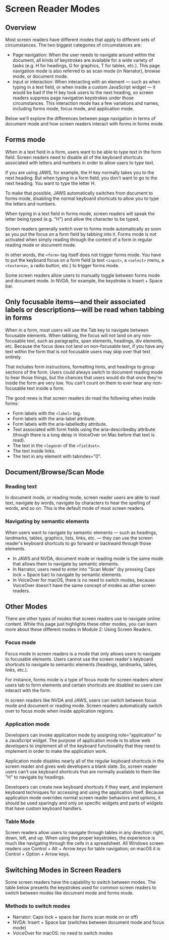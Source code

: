 # Screen Reader Modes

## Overview

Most screen readers have different modes that apply to different sets of circumstances. The two biggest categories of circumstances are:

- Page navigation: When the user needs to navigate around within the document, all kinds of keystrokes are available for a wide variety of tasks (e.g. H for headings, G for graphics, T for tables, etc.). This page navigation mode is also referred to as scan mode (in Narrator), browse mode, or document mode.
- Input or interaction: When interacting with an element — such as when typing in a text field, or when inside a custom JavaScript widget — it would be bad if the H key took users to the next heading, so screen readers suppress page navigation keystrokes under those circumstances. This interaction mode has a few variations and names, including forms mode, focus mode, and application mode.

Below we'll explore the differences between page navigation in terms of document mode and how screen readers interact with forms in forms mode.

## Forms mode

When in a text field in a form, users want to be able to type text in the form field. Screen readers need to disable all of the keyboard shortcuts associated with letters and numbers in order to allow users to type text.

If you are using JAWS, for example, the H key normally takes you to the next heading. But when typing in a form field, you don't want to go to the next heading. You want to type the letter H.

To make that possible, JAWS automatically switches from document to forms mode, disabling the normal keyboard shortcuts to allow you to type the letters and numbers.

When typing in a text field in forms mode, screen readers will speak the letter being typed (e.g. "H") and allow the character to be typed.

Screen readers generally switch over to forms mode automatically as soon as you put the focus on a form field by tabbing into it. Forms mode is not activated when simply reading through the content of a form in regular reading mode or document mode. 

In other words, the `<form>` tag itself does not trigger forms mode. You have to put the keyboard focus on a form field (a text `<input>`, a `<select>` menu, a `<textarea>`, a radio button, etc.) to trigger forms mode.

Some screen readers allow users to manually toggle between forms mode and document mode. In NVDA, for example, the keystroke is Insert + Space bar.

## Only focusable items—and their associated labels or descriptions—will be read when tabbing in forms

When in a form, most users will use the Tab key to navigate between focusable elements. When tabbing, the focus will not land on any non-focusable text, such as paragraphs, span elements, headings, div elements, etc. Because the focus does not land on non-focusable text, if you have any text within the form that is not focusable users may skip over that text entirely. 

That includes form instructions, formatting hints, and headings to group sections of the form. Users could always switch to document reading mode to hear those things, but the chances that users would do that once they're inside the form are very low. You can't count on them to ever hear any non-focusable text inside a form.

The good news is that screen readers do read the following when inside forms:

- Form labels with the `<label>` tag.
- Form labels with the aria-label attribute.
- Form labels with the aria-labelledby attribute.
- Text associated with form fields using the aria-describedby attribute (though there is a long delay in VoiceOver on Mac before that text is read).
- The text in the `<legend>` of the `<fieldset>`.
- The text inside links.
- The text in any element with tabindex="0".

## Document/Browse/Scan Mode

### Reading text

In document mode, or reading mode, screen reader users are able to read text, navigate by words, navigate by characters to hear the spelling of words, and so on. This is the default mode of most screen readers.

### Navigating by semantic elements

When users want to navigate by semantic elements — such as headings, landmarks, tables, graphics, lists, links, etc. — they can use the screen reader's keyboard shortcuts to go forward or backward through those elements.

- In JAWS and NVDA, document mode or reading mode is the same mode that allows them to navigate by semantic elements.
- In Narrator, users need to enter into "Scan Mode" (by pressing Caps lock + Space bar) to navigate by semantic elements.
- In VoiceOver for macOS, there is no need to switch modes, because VoiceOver doesn't have the same concept of modes as other screen readers.

## Other Modes

There are other types of modes that screen readers use to navigate online content. While this page just highlights these other modes, you can learn more about these different modes in Module 2: Using Screen Readers.

### Focus mode

Focus mode in screen readers is a mode that only allows users to navigate to focusable elements. Users cannot use the screen reader's keyboard shortcuts to navigate to semantic elements (headings, landmarks, tables, links, etc.).

For instance, forms mode is a type of focus mode for screen readers where users tab to form elements and certain shortcuts are disabled so users can interact with the form.

In screen readers like NVDA and JAWS, users can switch between focus mode and document or reading mode. Screen readers automatically switch over to focus mode when inside application regions.

### Application mode

Developers can invoke application mode by assigning role="application" to a JavaScript widget. The purpose of application mode is to allow web developers to implement all of the keyboard functionality that they need to implement in order to make the application work.

Application mode disables nearly all of the regular keyboard shortcuts in the screen reader and gives web developers a blank slate. So, screen reader users can't use keyboard shortcuts that are normally available to them like "H" to navigate by headings.

Developers can create new keyboard shortcuts if they want, and implement keyboard techniques for accessing and using the application itself. Because application mode overrides normal screen reader behaviors and options, it should be used sparingly and only on specific widgets and parts of widgets that have custom keyboard handlers.

### Table Mode

Screen readers allow users to navigate through tables in any direction: right, down, left, and up. When using the proper keystrokes, the experience is much like navigating through the cells in a spreadsheet. All Windows screen readers use Control + Alt + Arrow keys for table navigation; on macOS it is Control + Option + Arrow keys.

## Switching Modes in Screen Readers

Some screen readers have the capability to switch between modes. The table below presents the keystrokes used for common screen readers to switch between modes like document mode and forms mode.

### Methods to switch modes

- Narrator: Caps lock + space bar (turns scan mode on or off)
- NVDA: Insert + Space bar (switches between document mode and focus mode)
- VoiceOver for macOS: no need to switch modes
